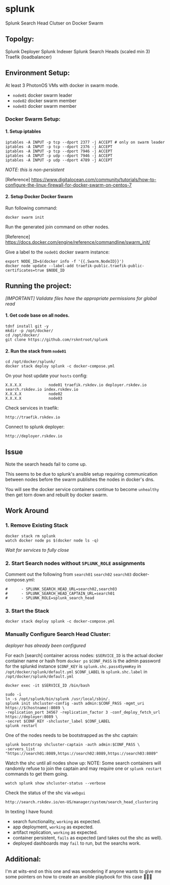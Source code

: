 # splunk
Splunk Search Head Clutser on Docker Swarm

## Topolgy:

Splunk Deployer
Splunk Indexer
Splunk Search Heads (scaled min 3)
Traefik (loadbalancer)

## Environment Setup:

At least 3 PhotonOS VMs with docker in swarm mode.
- `node01`  docker swarm leader
- `node02`  docker swarm member
- `node03`  docker swarm member

### Docker Swarm Setup:

#### 1. Setup iptables
````
iptables -A INPUT -p tcp --dport 2377 -j ACCEPT # only on swarm leader
iptables -A INPUT -p tcp --dport 2376 -j ACCEPT
iptables -A INPUT -p tcp --dport 7946 -j ACCEPT
iptables -A INPUT -p udp --dport 7946 -j ACCEPT
iptables -A INPUT -p udp --dport 4789 -j ACCEPT
````
*NOTE: this is non-persistent*

[Reference] https://www.digitalocean.com/community/tutorials/how-to-configure-the-linux-firewall-for-docker-swarm-on-centos-7

#### 2. Setup Docker Docker Swarm
Run following command: 
````
docker swarm init
````
Run the generated join command on other nodes.

[Reference] https://docs.docker.com/engine/reference/commandline/swarm_init/

Give a label to the `node01` docker swarm instance:
````
export NODE_ID=$(docker info -f '{{.Swarm.NodeID}}')
docker node update --label-add traefik-public.traefik-public-certificates=true $NODE_ID 
````
## Running the project:
*[IMPORTANT] Validate files have the appropriate permissions for global read*

#### 1. Get code base on all nodes.
````
tdnf install git -y
mkdir -p /opt/docker/
cd /opt/docker/
git clone https://github.com/rskntroot/splunk
````
#### 2. Run the stack from `node01`
````
cd /opt/docker/splunk/
docker stack deploy splunk -c docker-compose.yml
````
On your host update your `hosts` config:
````
X.X.X.X            node01 traefik.rskdev.io deployer.rskdev.io search.rskdev.io index.rskdev.io
X.X.X.X            node02
X.X.X.X            node03
````
Check services in traefik:
````
http://traefik.rskdev.io
````
Connect to splunk deployer:
````
http://deployer.rskdev.io
````

## Issue
Note the search heads fail to come up.

This seems to be due to splunk's ansible setup requiring communication between nodes before the swarm publishes the nodes in docker's dns.

You will see the docker service containers continue to become `unhealthy` then get torn down and rebuilt by docker swarm.

## Work Around
### 1. Remove Existing Stack
````
docker stack rm splunk
watch docker node ps $(docker node ls -q)
````
*Wait for services to fully close*

### 2. Start Search nodes without `SPLUNK_ROLE` assignments
Comment out the following from `search01` `search02` `search03` docker-compose.yml:
````
#      - SPLUNK_SEARCH_HEAD_URL=search02,search03
#      - SPLUNK_SEARCH_HEAD_CAPTAIN_URL=search01
#      - SPLUNK_ROLE=splunk_search_head
```` 
### 3. Start the Stack
````
docker stack deploy splunk -c docker-compose.yml
````
### Manually Configure Search Head Cluster:
*deployer has already been configured*

For each [search] container across nodes:
`$SERVICE_ID` is the actual docker container name or hash from `docker ps`
`$CONF_PASS` is the admin password for the splunkd instance
`$CONF_KEY` is `splunk.shc.pass4SymmKey` in `/opt/docker/splunk/default.yml`
`$CONF_LABEL` is `splunk.shc.label` in `/opt/docker/splunk/default.yml`
````
docker exec -it $SERVICE_ID /bin/bash
````
````
sudo -i
ln -s /opt/splunk/bin/splunk /usr/local/sbin/.
splunk init shcluster-config -auth admin:$CONF_PASS -mgmt_uri https://$(hostname):8089 \
-replication_port 34567 -replication_factor 3 -conf_deploy_fetch_url https://deployer:8089 \
-secret $CONF_KEY -shcluster_label $CONF_LABEL
splunk restart
````
One of the nodes needs to be bootstrapped as the shc captain: 
````
splunk bootstrap shcluster-captain -auth admin:$CONF_PASS \
-servers_list "https://search01:8089,https://search02:8089,https://search03:8089"
````
Watch the shc until all nodes show up:
NOTE: Some search containers will randomly refuse to join the captain and may require one or `splunk restart` commands to get them going.
````
watch splunk show shcluster-status --verbose
````
Check the status of the shc via `webgui`
````
http://search.rskdev.io/en-US/manager/system/search_head_clustering
````

In texting I have found:
- search functionality, `working` as expected.
- app deployment, `working` as expected.
- artifact replication, `working` as expected.
- container persistent, `fails` as expected (and takes out the shc as well).
- deployed dashboards may `fail` to run, but the searchs work.

## Additional:

I'm at wits-end on this one and was wondering if anyone wants to give me some pointers on how to create an ansible playbook for this case 🤷🏻‍♂️



